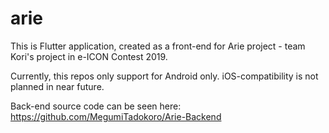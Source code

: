 # arie

This is Flutter application, created as a front-end for Arie project - team Kori's project in e-ICON Contest 2019.

Currently, this repos only support for Android only. iOS-compatibility is not planned in near future.

Back-end source code can be seen here: https://github.com/MegumiTadokoro/Arie-Backend
